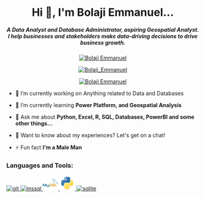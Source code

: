<h1 align="center">Hi 👋, I'm Bolaji Emmanuel...</h1>
<h5 align="center">A Data Analyst and Database Administrator, aspiring Geospatial Analyst. I help businesses and stakeholders make data-driving decisions to drive business growth.</h5>

<p align="center"> <a href="https://www.linkedin.com/in/bolaji-emmanuel-ayodeji-7a3466155"><img src="https://img.shields.io/badge/-Connect With Bolaji%20Emmanuel-blue?logo=linkedin&style=for-the-badge" alt="Bolaji Emmanuel" /></a>
<p align="center"> <a href="https://twitter.com/BolajiEmmanue14?t=QxlQCSH46anJxuGZtk0bdA&s=09"><img src="https://img.shields.io/badge/-Follow Bolaji_Emmanuel-white?logo=twitter&style=for-the-badge" alt="Bolaji_Emmanuel" /></a> </p>
<p align="center"> <a href="https://instagram.com/bolaji_emmanuel_?igshid=MTA2NDdkNWE="><img src="https://img.shields.io/badge/-Follow Bolaji%20Emmanuel-white?logo=instagram&style=for-the-badge" alt="Bolaji Emmanuel" /></a>



- 🔭 I’m currently working on Anything related to Data and Databases

- 🌱 I’m currently learning **Power Platform, and Geospatial Analysis**

- 💬 Ask me about **Python, Excel, R, SQL, Databases, PowerBI and some other things...**

- 📄 Want to know about my experiences? Let's get on a chat!

- ⚡ Fun fact **I'm a Male Man**



<h3 align="left">Languages and Tools:</h3>
<p align="left"> <a href="https://git-scm.com/" target="_blank" rel="noreferrer"> <img src="https://www.vectorlogo.zone/logos/git-scm/git-scm-icon.svg" alt="git" width="40" height="40"/> </a> <a href="https://www.microsoft.com/en-us/sql-server" target="_blank" rel="noreferrer"> <img src="https://www.svgrepo.com/show/303229/microsoft-sql-server-logo.svg" alt="mssql" width="40" height="40"/> </a> <a href="https://www.mysql.com/" target="_blank" rel="noreferrer"> <img src="https://raw.githubusercontent.com/devicons/devicon/master/icons/mysql/mysql-original-wordmark.svg" alt="mysql" width="40" height="40"/> </a> <a href="https://www.python.org" target="_blank" rel="noreferrer"> <img src="https://raw.githubusercontent.com/devicons/devicon/master/icons/python/python-original.svg" alt="python" width="40" height="40"/> </a> <a href="https://www.sqlite.org/" target="_blank" rel="noreferrer"> <img src="https://www.vectorlogo.zone/logos/sqlite/sqlite-icon.svg" alt="sqlite" width="40" height="40"/> </a> </p>
